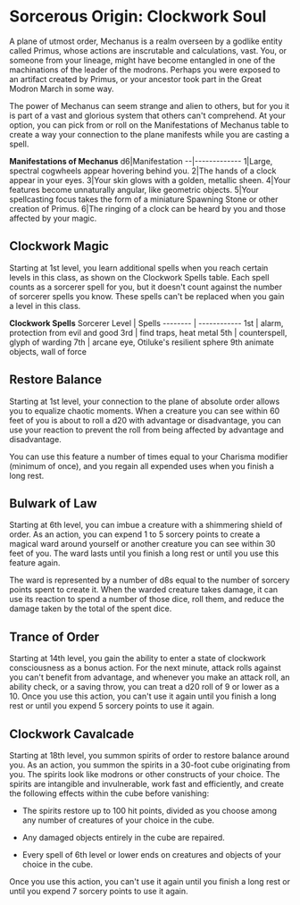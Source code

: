 # Sorcerous Origin: Clockwork Soul
A plane of utmost order, Mechanus is a realm overseen by a godlike entity called Primus, whose actions are inscrutable and calculations, vast. You, or someone from your lineage, might have become entangled in one of the machinations of the leader of the modrons. Perhaps you were exposed to an artifact created by Primus, or your ancestor took part in the Great Modron March in some way.

The power of Mechanus can seem strange and alien to others, but for you it is part of a vast and glorious system that others can't comprehend. At your option, you can pick from or roll on the Manifestations of Mechanus table to create a way your connection to the plane manifests while you are casting a spell.

**Manifestations of Mechanus**
d6|Manifestation
--|-------------
1|Large, spectral cogwheels appear hovering behind you.
2|The hands of a clock appear in your eyes.
3|Your skin glows with a golden, metallic sheen.
4|Your features become unnaturally angular, like geometric objects.
5|Your spellcasting focus takes the form of a miniature Spawning Stone or other creation of Primus.
6|The ringing of a clock can be heard by you and those affected by your magic.

## Clockwork Magic
Starting at 1st level, you learn additional spells when you reach certain levels in this class, as shown on the Clockwork Spells table. Each spell counts as a sorcerer spell for you, but it doesn't count against the number of sorcerer spells you know. These spells can't be replaced when you gain a level in this class.

**Clockwork Spells**
Sorcerer Level | Spells
-------- | ------------
1st | alarm, protection from evil and good
3rd | find traps, heat metal
5th | counterspell, glyph of warding
7th | arcane eye, Otiluke's resilient sphere
9th  animate objects, wall of force

## Restore Balance
Starting at 1st level, your connection to the plane of absolute order allows you to equalize chaotic moments. When a creature you can see within 60 feet of you is about to roll a d20 with advantage or disadvantage, you can use your reaction to prevent the roll from being affected by advantage and disadvantage.

You can use this feature a number of times equal to your Charisma modifier (minimum of once), and you regain all expended uses when you finish a long rest.

## Bulwark of Law
Starting at 6th level, you can imbue a creature with a shimmering shield of order. As an action, you can expend 1 to 5 sorcery points to create a magical ward around yourself or another creature you can see within 30 feet of you. The ward lasts until you finish a long rest or until you use this feature again.

The ward is represented by a number of d8s equal to the number of sorcery points spent to create it. When the warded creature takes damage, it can use its reaction to spend a number of those dice, roll them, and reduce the damage taken by the total of the spent dice.

## Trance of Order
Starting at 14th level, you gain the ability to enter a state of clockwork consciousness as a bonus action. For the next minute, attack rolls against you can't benefit from advantage, and whenever you make an attack roll, an ability check, or a saving throw, you can treat a d20 roll of 9 or lower as a 10.
Once you use this action, you can't use it again until you finish a long rest or until you expend 5 sorcery points to use it again.

## Clockwork Cavalcade
Starting at 18th level, you summon spirits of order to restore balance around you. As an action, you summon the spirits in a 30-foot cube originating from you. The spirits look like modrons or other constructs of your choice. The spirits are intangible and invulnerable, work fast and efficiently, and create the following effects within the cube before vanishing:

* The spirits restore up to 100 hit points, divided as you choose among any number of creatures of your choice in the cube.

* Any damaged objects entirely in the cube are repaired.

* Every spell of 6th level or lower ends on creatures and objects of your choice in the cube.

Once you use this action, you can't use it again until you finish a long rest or until you expend 7 sorcery points to use it again.
